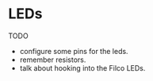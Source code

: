 # LEDs

TODO

- configure some pins for the leds.
- remember resistors.
- talk about hooking into the Filco LEDs.

